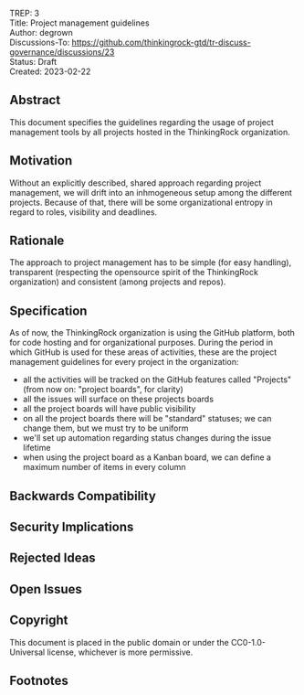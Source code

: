 TREP: 3<br/>
Title: Project management guidelines<br/>
Author: degrown<br/>
Discussions-To: https://github.com/thinkingrock-gtd/tr-discuss-governance/discussions/23<br/>
Status: Draft<br/>
Created: 2023-02-22<br/>


## Abstract

This document specifies the guidelines regarding the usage of project management tools by all projects hosted in the ThinkingRock organization.


## Motivation

Without an explicitly described, shared approach regarding project management, we will drift into an inhmogeneous setup among the different projects.
Because of that, there will be some organizational entropy in regard to roles, visibility and deadlines. 


## Rationale

The approach to project management has to be simple (for easy handling), transparent (respecting the opensource spirit of the ThinkingRock organization) and consistent (among projects and repos).


## Specification

As of now, the ThinkingRock organization is using the GitHub platform, both for code hosting and for organizational purposes.
During the period in which GitHub is used for these areas of activities, these are the project management guidelines for every project in the organization: 

- all the activities will be tracked on the GitHub features called "Projects" (from now on: "project boards", for clarity)
- all the issues will surface on these projects boards
- all the project boards will have public visibility
- on all the project boards there will be "standard" statuses; we can change them, but we must try to be uniform
- we'll set up automation regarding status changes during the issue lifetime
- when using the project board as a Kanban board, we can define a maximum number of items in every column



## Backwards Compatibility


## Security Implications


## Rejected Ideas


## Open Issues


## Copyright

This document is placed in the public domain or under the CC0-1.0-Universal license,
whichever is more permissive.


## Footnotes
